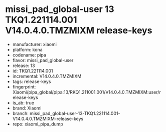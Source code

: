 # missi_pad_global-user 13 TKQ1.221114.001 V14.0.4.0.TMZMIXM release-keys
- manufacturer: xiaomi
- platform: kona
- codename: pipa
- flavor: missi_pad_global-user
- release: 13
- id: TKQ1.221114.001
- incremental: V14.0.4.0.TMZMIXM
- tags: release-keys
- fingerprint: Xiaomi/pipa_global/pipa:13/RKQ1.211001.001/V14.0.4.0.TMZMIXM:user/release-keys
- is_ab: true
- brand: Xiaomi
- branch: missi_pad_global-user-13-TKQ1.221114.001-V14.0.4.0.TMZMIXM-release-keys
- repo: xiaomi_pipa_dump
